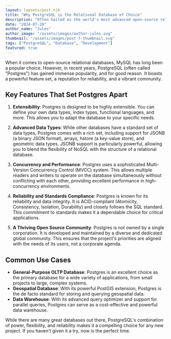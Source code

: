 ```yaml
---
layout: layouts/post.njk
title: "Why PostgreSQL is the Relational Database of Choice"
description: "Often hailed as the world's most advanced open-source relational database, PostgreSQL offers powerful features and a commitment to standards compliance. Let's explore why it's a top choice for developers."
date: "2024-07-28"
author_name: "Jules"
author_image: "/assets/images/author-jules.svg"
thumbnail: "/assets/images/post-7-thumbnail.svg"
tags: ["PostgreSQL", "Database", "Development"]
featured: true
---
```


When it comes to open-source relational databases, MySQL has long been a popular choice. However, in recent years, PostgreSQL (often called "Postgres") has gained immense popularity, and for good reason. It boasts a powerful feature set, a reputation for reliability, and a vibrant community.

## Key Features That Set Postgres Apart

1.  **Extensibility**: Postgres is designed to be highly extensible. You can define your own data types, index types, functional languages, and more. This allows you to adapt the database to your specific needs.

2.  **Advanced Data Types**: While other databases have a standard set of data types, Postgres comes with a rich set, including support for JSONB (a binary JSON format), arrays, hstore (a key-value store), and geometric data types. JSONB support is particularly powerful, allowing you to blend the flexibility of NoSQL with the structure of a relational database.

3.  **Concurrency and Performance**: Postgres uses a sophisticated Multi-Version Concurrency Control (MVCC) system. This allows multiple readers and writers to operate on the database simultaneously without conflicting with each other, providing excellent performance in high-concurrency environments.

4.  **Reliability and Standards Compliance**: Postgres is known for its reliability and data integrity. It is ACID-compliant (Atomicity, Consistency, Isolation, Durability) and closely follows the SQL standard. This commitment to standards makes it a dependable choice for critical applications.

5.  **A Thriving Open Source Community**: Postgres is not owned by a single corporation. It is developed and maintained by a diverse and dedicated global community. This ensures that the project's priorities are aligned with the needs of its users, not a corporate agenda.

## Common Use Cases

*   **General-Purpose OLTP Database**: Postgres is an excellent choice as the primary database for a wide variety of applications, from small projects to large, complex systems.
*   **Geospatial Database**: With its powerful PostGIS extension, Postgres is the de facto standard for storing and querying geospatial data.
*   **Data Warehouse**: With its advanced query optimizer and support for parallel queries, Postgres can serve as a cost-effective and powerful data warehouse.

While there are many great databases out there, PostgreSQL's combination of power, flexibility, and reliability makes it a compelling choice for any new project. If you haven't given it a try, now is the perfect time.
